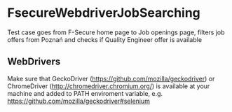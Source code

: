 # FsecureWebdriverJobSearching
Test case goes from F-Secure home page to Job openings page, filters job offers from Poznań and checks if Quality Engineer offer is available

## WebDrivers
Make sure that GeckoDriver (https://github.com/mozilla/geckodriver) or ChromeDriver (http://chromedriver.chromium.org/) is available at your machine and added to PATH enviroment variable, e.g. https://github.com/mozilla/geckodriver#selenium